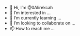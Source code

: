 - 👋 Hi, I’m @0Alirekcah
- 👀 I’m interested in ...
- 🌱 I’m currently learning ...
- 💞️ I’m looking to collaborate on ...
- 📫 How to reach me ...

<!---
0Alirekcah/0Alirekcah is a ✨ special ✨ repository because its `README.md` (this file) appears on your GitHub profile.
You can click the Preview link to take a look at your changes.
--->
